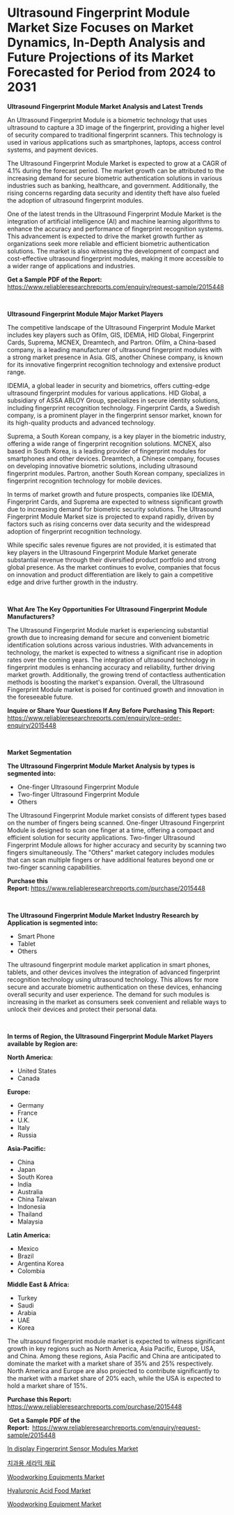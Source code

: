 <p><h1>Ultrasound Fingerprint Module Market Size Focuses on Market Dynamics, In-Depth Analysis and Future Projections of its Market Forecasted for Period from 2024 to 2031</h1></p><p><strong>Ultrasound Fingerprint Module Market Analysis and Latest Trends</strong></p>
<p><p>An Ultrasound Fingerprint Module is a biometric technology that uses ultrasound to capture a 3D image of the fingerprint, providing a higher level of security compared to traditional fingerprint scanners. This technology is used in various applications such as smartphones, laptops, access control systems, and payment devices.</p><p>The Ultrasound Fingerprint Module Market is expected to grow at a CAGR of 4.1% during the forecast period. The market growth can be attributed to the increasing demand for secure biometric authentication solutions in various industries such as banking, healthcare, and government. Additionally, the rising concerns regarding data security and identity theft have also fueled the adoption of ultrasound fingerprint modules.</p><p>One of the latest trends in the Ultrasound Fingerprint Module Market is the integration of artificial intelligence (AI) and machine learning algorithms to enhance the accuracy and performance of fingerprint recognition systems. This advancement is expected to drive the market growth further as organizations seek more reliable and efficient biometric authentication solutions. The market is also witnessing the development of compact and cost-effective ultrasound fingerprint modules, making it more accessible to a wider range of applications and industries.</p></p>
<p><strong>Get a Sample PDF of the Report:&nbsp;</strong> <a href="https://www.reliableresearchreports.com/enquiry/request-sample/2015448">https://www.reliableresearchreports.com/enquiry/request-sample/2015448</a></p>
<p>&nbsp;</p>
<p><strong>Ultrasound Fingerprint Module Major Market Players</strong></p>
<p><p>The competitive landscape of the Ultrasound Fingerprint Module Market includes key players such as Ofilm, GIS, IDEMIA, HID Global, Fingerprint Cards, Suprema, MCNEX, Dreamtech, and Partron. Ofilm, a China-based company, is a leading manufacturer of ultrasound fingerprint modules with a strong market presence in Asia. GIS, another Chinese company, is known for its innovative fingerprint recognition technology and extensive product range.</p><p>IDEMIA, a global leader in security and biometrics, offers cutting-edge ultrasound fingerprint modules for various applications. HID Global, a subsidiary of ASSA ABLOY Group, specializes in secure identity solutions, including fingerprint recognition technology. Fingerprint Cards, a Swedish company, is a prominent player in the fingerprint sensor market, known for its high-quality products and advanced technology.</p><p>Suprema, a South Korean company, is a key player in the biometric industry, offering a wide range of fingerprint recognition solutions. MCNEX, also based in South Korea, is a leading provider of fingerprint modules for smartphones and other devices. Dreamtech, a Chinese company, focuses on developing innovative biometric solutions, including ultrasound fingerprint modules. Partron, another South Korean company, specializes in fingerprint recognition technology for mobile devices.</p><p>In terms of market growth and future prospects, companies like IDEMIA, Fingerprint Cards, and Suprema are expected to witness significant growth due to increasing demand for biometric security solutions. The Ultrasound Fingerprint Module Market size is projected to expand rapidly, driven by factors such as rising concerns over data security and the widespread adoption of fingerprint recognition technology.</p><p>While specific sales revenue figures are not provided, it is estimated that key players in the Ultrasound Fingerprint Module Market generate substantial revenue through their diversified product portfolio and strong global presence. As the market continues to evolve, companies that focus on innovation and product differentiation are likely to gain a competitive edge and drive further growth in the industry.</p></p>
<p>&nbsp;</p>
<p><strong>What Are The Key Opportunities For Ultrasound Fingerprint Module Manufacturers?</strong></p>
<p><p>The Ultrasound Fingerprint Module market is experiencing substantial growth due to increasing demand for secure and convenient biometric identification solutions across various industries. With advancements in technology, the market is expected to witness a significant rise in adoption rates over the coming years. The integration of ultrasound technology in fingerprint modules is enhancing accuracy and reliability, further driving market growth. Additionally, the growing trend of contactless authentication methods is boosting the market's expansion. Overall, the Ultrasound Fingerprint Module market is poised for continued growth and innovation in the foreseeable future.</p></p>
<p><strong>Inquire or Share Your Questions If Any Before Purchasing This Report:</strong> <a href="https://www.reliableresearchreports.com/enquiry/pre-order-enquiry/2015448">https://www.reliableresearchreports.com/enquiry/pre-order-enquiry/2015448</a></p>
<p>&nbsp;</p>
<p><strong>Market Segmentation</strong></p>
<p><strong>The Ultrasound Fingerprint Module Market Analysis by types is segmented into:</strong></p>
<p><ul><li>One-finger Ultrasound Fingerprint Module</li><li>Two-finger Ultrasound Fingerprint Module</li><li>Others</li></ul></p>
<p><p>The Ultrasound Fingerprint Module market consists of different types based on the number of fingers being scanned. One-finger Ultrasound Fingerprint Module is designed to scan one finger at a time, offering a compact and efficient solution for security applications. Two-finger Ultrasound Fingerprint Module allows for higher accuracy and security by scanning two fingers simultaneously. The "Others" market category includes modules that can scan multiple fingers or have additional features beyond one or two-finger scanning capabilities.</p></p>
<p><strong>Purchase this Report:&nbsp;</strong><a href="https://www.reliableresearchreports.com/purchase/2015448">https://www.reliableresearchreports.com/purchase/2015448</a></p>
<p>&nbsp;</p>
<p><strong>The Ultrasound Fingerprint Module Market Industry Research by Application is segmented into:</strong></p>
<p><ul><li>Smart Phone</li><li>Tablet</li><li>Others</li></ul></p>
<p><p>The ultrasound fingerprint module market application in smart phones, tablets, and other devices involves the integration of advanced fingerprint recognition technology using ultrasound technology. This allows for more secure and accurate biometric authentication on these devices, enhancing overall security and user experience. The demand for such modules is increasing in the market as consumers seek convenient and reliable ways to unlock their devices and protect their personal data.</p></p>
<p>&nbsp;</p>
<p><strong>In terms of Region, the Ultrasound Fingerprint Module Market Players available by Region are:</strong></p>
<p>
    <p> <strong> North America: </strong>
        <ul>
            <li>United States</li>
            <li>Canada</li>
        </ul>
        </p> 
    <p> <strong> Europe: </strong>
        <ul>
            <li>Germany</li>
            <li>France</li>
            <li>U.K.</li>
            <li>Italy</li>
            <li>Russia</li>
        </ul>
        </p> 
    <p> <strong> Asia-Pacific: </strong>
        <ul>
            <li>China</li>
            <li>Japan</li>
            <li>South Korea</li>
            <li>India</li>
            <li>Australia</li>
            <li>China Taiwan</li>
            <li>Indonesia</li>
            <li>Thailand</li>
            <li>Malaysia</li>
        </ul>
        </p> 
    <p> <strong> Latin America: </strong>
        <ul>
            <li>Mexico</li>
            <li>Brazil</li>
            <li>Argentina Korea</li>
            <li>Colombia</li>
        </ul>
        </p> 
    <p> <strong> Middle East & Africa: </strong>
        <ul>
            <li>Turkey</li>
            <li>Saudi</li>
            <li>Arabia</li>
            <li>UAE</li>
            <li>Korea</li>
        </ul>
    </p>
    </p>
<p><p>The ultrasound fingerprint module market is expected to witness significant growth in key regions such as North America, Asia Pacific, Europe, USA, and China. Among these regions, Asia Pacific and China are anticipated to dominate the market with a market share of 35% and 25% respectively. North America and Europe are also projected to contribute significantly to the market with a market share of 20% each, while the USA is expected to hold a market share of 15%.</p></p>
<p><strong>Purchase this Report: </strong><a href="https://www.reliableresearchreports.com/purchase/2015448">https://www.reliableresearchreports.com/purchase/2015448</a></p>
<p>&nbsp;<strong>Get a Sample PDF of the Report:&nbsp;&nbsp;</strong><a href="https://www.reliableresearchreports.com/enquiry/request-sample/2015448">https://www.reliableresearchreports.com/enquiry/request-sample/2015448</a></p>
<p><strong></strong></p>
<p><p><a href="https://github.com/Airanohannonzb68e5pb53oc1/Market-Research-Report-List-1/blob/main/in-display-fingerprint-sensor-modules-market.md">In display Fingerprint Sensor Modules Market</a></p><p><a href="https://github.com/bvubpqd5241630/Market-Research-Report-List-1/blob/main/5783309185834.md">치과용 세라믹 재료</a></p><p><a href="https://changeable-paste-463.notion.site/Woodworking-Equipments-Market-Challenges-Opportunities-and-Growth-Drivers-and-Major-Market-Player-72ae57012a904389919fafeec177c6f4">Woodworking Equipments Market</a></p><p><a href="https://view.publitas.com/reportprime-1/hyaluronic-acid-food-market-growth-market-trends-covid-19-impact-and-forecasts-for-period-from-2024-2031/">Hyaluronic Acid Food Market</a></p><p><a href="https://florentine-yuzu-f42.notion.site/Woodworking-Equipment-Market-Research-Report-Provides-Critical-Insights-that-can-help-Shape-Business-1f05e8dd22924bcca091330b6595a81c">Woodworking Equipment Market</a></p></p>
